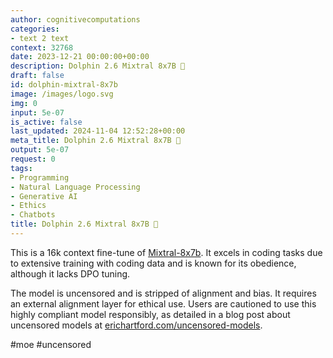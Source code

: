```yaml
---
author: cognitivecomputations
categories:
- text 2 text
context: 32768
date: 2023-12-21 00:00:00+00:00
description: Dolphin 2.6 Mixtral 8x7B 🐬
draft: false
id: dolphin-mixtral-8x7b
image: /images/logo.svg
img: 0
input: 5e-07
is_active: false
last_updated: 2024-11-04 12:52:28+00:00
meta_title: Dolphin 2.6 Mixtral 8x7B 🐬
output: 5e-07
request: 0
tags:
- Programming
- Natural Language Processing
- Generative AI
- Ethics
- Chatbots
title: Dolphin 2.6 Mixtral 8x7B 🐬
---
```




This is a 16k context fine-tune of [Mixtral-8x7b](/mistralai/mixtral-8x7b). It excels in coding tasks due to extensive training with coding data and is known for its obedience, although it lacks DPO tuning.

The model is uncensored and is stripped of alignment and bias. It requires an external alignment layer for ethical use. Users are cautioned to use this highly compliant model responsibly, as detailed in a blog post about uncensored models at [erichartford.com/uncensored-models](https://erichartford.com/uncensored-models).

#moe #uncensored

